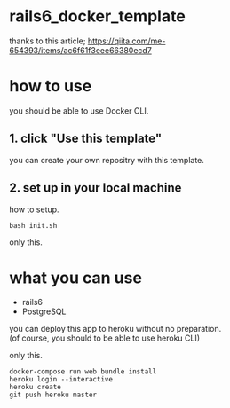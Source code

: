 # rails6_docker_template

thanks to this article; https://qiita.com/me-654393/items/ac6f61f3eee66380ecd7

# how to use

you should be able to use Docker CLI.

## 1. click "Use this template"

you can create your own repositry with this template.

## 2. set up in your local machine

how to setup.

```
bash init.sh
```

only this.

# what you can use

- rails6
- PostgreSQL

you can deploy this app to heroku without no preparation.  
(of course, you should to be able to use heroku CLI)

only this.

```
docker-compose run web bundle install
heroku login --interactive
heroku create
git push heroku master
```